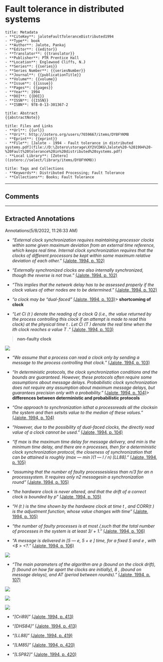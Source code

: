# Fault tolerance in distributed systems

``` ad-info
title: Metadata
- **CiteKey**: jaloteFaultToleranceDistributed1994
- **Type**: book
- **Author**: Jalote, Pankaj
- **Editor**: {{editor}}
- **Translator**: {{translator}}
- **Publisher**: PTR Prentice Hall
- **Location**: Englewood Cliffs, N.J
- **Series**: {{series}}
- **Series Number**: {{seriesNumber}}
- **Journal**: {{publicationTitle}}
- **Volume**: {{volume}}
- **Issue**: {{issue}}
- **Pages**: {{pages}}
- **Year**: 1994 
- **DOI**: {{DOI}}
- **ISSN**: {{ISSN}}
- **ISBN**: 978-0-13-301367-2
```
```ad-quote
title: Abstract
{{abstractNote}}
```
```ad-abstract
title: Files and Links
- **Url**: {{url}}
- **Uri**: http://zotero.org/users/7659667/items/DY8FYKM8
- **Eprint**: {{eprint}}
- **File**: [Jalote - 1994 - Fault tolerance in distributed systems.pdf](file://D:\Zotero\storage\XY2VCDKG\Jalote%20-%201994%20-%20Fault%20tolerance%20in%20distributed%20systems.pdf)
- **Local Library**: [Zotero]((zotero://select/library/items/DY8FYKM8))
```
```ad-note
title: Tags and Collections
- **Keywords**: Distributed Processing; Fault Tolerance
- **Collections**: Books; Fault Tolerance
```

----

## Comments



----

## Extracted Annotations

Annotations(5/8/2022, 11:26:33 AM)

- *“External clock synchronization requires maintaining processor clocks within some given maximum deviation from an external time reference, which keeps real time. Internal clock synchronization requires that the clocks of different processors be kept within some maximum relative deviation of each other.”* [(Jalote, 1994, p. 102)](zotero://open-pdf/library/items/XY2VCDKG?page=102&annotation=B4FJHCBR)

- *“Externally synchronized clocks are also internally synchronized, though the reverse is not true.”* [(Jalote, 1994, p. 102)](zotero://open-pdf/library/items/XY2VCDKG?page=102&annotation=UMBRDNBG)

- *“This implies that the network delay has to be assessed properly if the clock values of other nodes are to be determined.”* [(Jalote, 1994, p. 102)](zotero://open-pdf/library/items/XY2VCDKG?page=102&annotation=M6CZA4ZC)

- *“a clock may be “dual-faced”* [(Jalote, 1994, p. 103)](zotero://open-pdf/library/items/XY2VCDKG?page=103&annotation=KA2ZTFYQ)>  **shortcoming of clock**

- *“Let Ci (t ) denote the reading of a clock Q (i.e., the value returned by the process controlling this clock if an attempt is made to read this clock) at the physical time t . Let Ci (T ) denote the real time when the ith clock reaches a value T .”* [(Jalote, 1994, p. 103)](zotero://open-pdf/library/items/XY2VCDKG?page=103&annotation=T3G4JP22)

>  **non-faulty clock**

![](file://D:\Zotero\storage\XYIQDRMZ\image.png)[ ](zotero://open-pdf/library/items/XY2VCDKG?page=103&annotation=AFF5R49C)

- *“We assume that a process can read a clock only by sending a message to the process controlling that clock.”* [(Jalote, 1994, p. 103)](zotero://open-pdf/library/items/XY2VCDKG?page=103&annotation=MDKPEGBN)

- *“In deterministic protocols, the clock synchronization conditions and the bounds are guaranteed. However, these protocols often require some assumptions about message delays. Probabilistic clock synchronization does not require any assumption about maximum message delays, but guarantees precision only with a probability.”* [(Jalote, 1994, p. 104)](zotero://open-pdf/library/items/XY2VCDKG?page=104&annotation=A5KMAB9Y)>  **differences between deterministic and probabilistic protocols**

- *“One approach to synchronization isthat a processreads all the clocksin the system and then setsits value to the median of these values.”* [(Jalote, 1994, p. 104)](zotero://open-pdf/library/items/XY2VCDKG?page=104&annotation=AY6QHFQ3)

- *“However, due to the possibility of dual-faced clocks, the directly read value of a clock cannot be used.”* [(Jalote, 1994, p. 104)](zotero://open-pdf/library/items/XY2VCDKG?page=104&annotation=VPARNNKH)

- *“If max is the maximum time delay for message delivery, and min is the minimum time delay, and there are n processes, then for a deterministic clock synchronization protocol, the closeness of synchronization that can be attained is roughly (max — min )(1 — l / n) [LL88].”* [(Jalote, 1994, p. 105)](zotero://open-pdf/library/items/XY2VCDKG?page=105&annotation=ERGKXYGG)

- *“assuming that the number of faulty processesisless than n/3 for an n processsystem. It requires only n2 messagesin a synchronization round”* [(Jalote, 1994, p. 105)](zotero://open-pdf/library/items/XY2VCDKG?page=105&annotation=2JV3ZDER)

- *“the hardware clock is never altered, and that the drift of a correct clock is bounded by p”* [(Jalote, 1994, p. 105)](zotero://open-pdf/library/items/XY2VCDKG?page=105&annotation=YC429TV3)

- *“H (t ) is the time shown by the hardware clock at time t , and CORR(t ) is the adjustment function, whose value changes with time”* [(Jalote, 1994, p. 105)](zotero://open-pdf/library/items/XY2VCDKG?page=105&annotation=TIZM4ZNH)

- *“the number of faulty processes is at most /,such that the total number of processes in the system is at least 3/ + 1.”* [(Jalote, 1994, p. 106)](zotero://open-pdf/library/items/XY2VCDKG?page=106&annotation=P28P6AZY)

- *“A message is delivered in [5 — e, 5 + e ] time, for a fixed S and e , with &lt;$ &gt; &lt;?.”* [(Jalote, 1994, p. 106)](zotero://open-pdf/library/items/XY2VCDKG?page=106&annotation=MJN9QBEZ)

![](file://D:\Zotero\storage\64ZN8QNT\image.png)[ ](zotero://open-pdf/library/items/XY2VCDKG?page=107&annotation=JZU9KH5F)

- *“The main parameters of the algorithm are p (bound on the clock drift), f) (bound on how far apart the clocks are initially), 8 , (bound on message delays), and AT (period between rounds).”* [(Jalote, 1994, p. 107)](zotero://open-pdf/library/items/XY2VCDKG?page=107&annotation=HZ9UE6P3)

![](file://D:\Zotero\storage\ZKQSSV6A\image.png)[ ](zotero://open-pdf/library/items/XY2VCDKG?page=110&annotation=X5J24TXZ)

![](file://D:\Zotero\storage\NMWRVZ63\image.png)[ ](zotero://open-pdf/library/items/XY2VCDKG?page=110&annotation=YMM7ZFAN)

![](file://D:\Zotero\storage\9AGMIY3W\image.png)[ ](zotero://open-pdf/library/items/XY2VCDKG?page=110&annotation=FI8YN2D7)

- *“[Cri89]”* [(Jalote, 1994, p. 413)](zotero://open-pdf/library/items/XY2VCDKG?page=413&annotation=YDWWLDNB)

- *“[DHS84]”* [(Jalote, 1994, p. 413)](zotero://open-pdf/library/items/XY2VCDKG?page=413&annotation=BGQPB4WL)

- *“[LL88]”* [(Jalote, 1994, p. 419)](zotero://open-pdf/library/items/XY2VCDKG?page=419&annotation=U3JEYAG4)

- *“[LM85]”* [(Jalote, 1994, p. 420)](zotero://open-pdf/library/items/XY2VCDKG?page=420&annotation=33TJFR2P)

- *“[LSP82]”* [(Jalote, 1994, p. 420)](zotero://open-pdf/library/items/XY2VCDKG?page=420&annotation=Y8SYNCIR)

